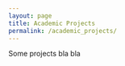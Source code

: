 ```yaml
---
layout: page
title: Academic Projects
permalink: /academic_projects/
---
```


Some projects bla bla
